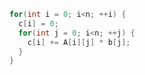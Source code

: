 ```cpp
for(int i = 0; i<n; ++i) {
  c[i] = 0;
  for(int j = 0; i<n; ++j) {
    c[i] += A[i][j] * b[j];
  }
}
```
```cpp

```
